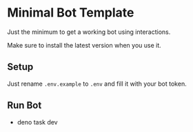 # Minimal Bot Template

Just the minimum to get a working bot using interactions.

Make sure to install the latest version when you use it.

## Setup

Just rename `.env.example` to `.env` and fill it with your bot token.

## Run Bot

- deno task dev
